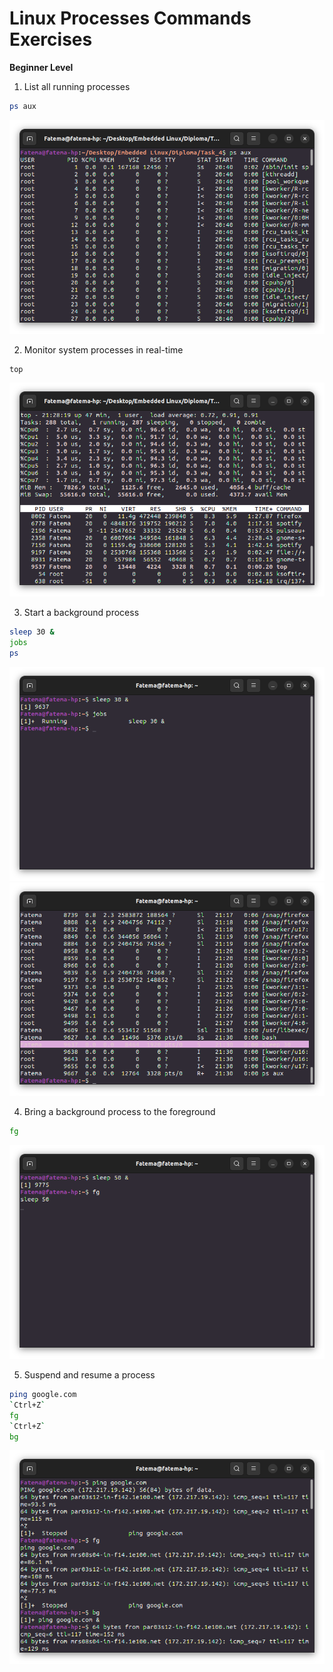 # Linux Processes Commands Exercises

**Beginner Level**
1. List all running processes
```bash
ps aux
```
![Terminal](Images/1.png)

2. Monitor system processes in real-time
```bash
top
```
![Terminal](Images/2.png)

3. Start a background process
```bash
sleep 30 &
jobs
ps
```
![Terminal](Images/3.1.png)  ![Terminal](Images/3.2.png)

4. Bring a background process to the foreground
```bash
fg
```
![Terminal](Images/4.png) 

5. Suspend and resume a process
```bash
ping google.com
`Ctrl+Z`
fg
`Ctrl+Z`
bg
```
![Terminal](Images/5.png) 
